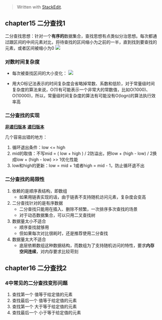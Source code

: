 


> Written with [StackEdit](https://stackedit.io/).

## chapter15 二分查找1

二分查找思想：针对一个**有序的**数据集合，查找思想有点类似分治思想。每次都通过跟区间的中间元素对比，将待查找的区间缩小为之前的一半，直到找到要查找的元素，或者区间被缩小为0
![](https://static001.geekbang.org/resource/image/8b/29/8bce81259abf0e9a06f115e22586b829.jpg)

### 对数时间复杂度
* 每次被查找区间的大小变化：
![](https://static001.geekbang.org/resource/image/d1/94/d1e4fa1542e187184c87c545c2fe4794.jpg)

* 用大O标记法表示的时间复杂度会省略掉常数、系数和低阶，对于常量级时间复杂度的算法来说，O(1)有可能表示一个非常大的常数值，比如O(1000)、O(10000)，所以，常量级时间复杂度的算法有可能没有O(logn)的算法执行效率高


### 二分查找的实现
[**非递归版本**]()
[**递归版本**]()

几个容易出错的地方：
1. 循环退出条件：low <= high
2. mid的取值：不写mid = ( low + high ) / 2防溢出，把low + (high - low) / 2换成low + (high - low) >> 1优化性能
3. low和high的更新：low = mid + 1或者high = mid - 1，防止循环退不出


### 二分查找的局限性

1. 依赖的是顺序表结构，即数组
	* 如果用链表实现的话，由于链表不支持随机访问元素，复杂度会变高
2. 二分查找针对的是有序数据
	* 二分查找只能用在插入、删除不频繁，一次排序多次查找的场景
	* 对于动态数据集合，可以只用二叉查找树
3. 数据量太小不适合
	* 顺序查找就够用
	* 但如果每次对比很耗时，还是推荐使用二分查找
4. 数据量太大不适合
	* 底层依赖数组这种数据结构，而数组为了支持随机访问的特性，要求**内存空间连续**，对内存要求比较苛刻


## chapter16 二分查找2

### 4中常见的二分查找变形问题

1. 查找第一个 值等于给定值的元素
2. 查找最后一个 值等于给定值的元素
3. 查找第一个 大于等于给定值的元素
4. 查找最后一个 小于等于给定值的元素


<!--stackedit_data:
eyJoaXN0b3J5IjpbLTEyMjEzNzkzMywtNjA2NzUwMDg1LDEzMD
E1MzQ5MjEsLTE4Mjg5NTE5OTZdfQ==
-->